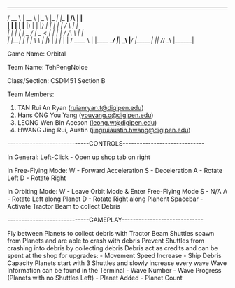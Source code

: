 
   ____    _____    ____    _____   _______              _      
  / __ \  |  __ \  |  _ \  |_   _| |__   __|     /\     | |     
 | |  | | | |__) | | |_) |   | |      | |       /  \    | |     
 | |  | | |  _  /  |  _ <    | |      | |      / /\ \   | |     
 | |__| | | | \ \  | |_) |  _| |_     | |     / ____ \  | |____ 
  \____/  |_|  \_\ |____/  |_____|    |_|    /_/    \_\ |______|
                                                                                                                            
Game Name: Orbital

Team Name: TehPengNoIce

Class/Section: CSD1451 Section B

Team Members:
1. TAN Rui An Ryan (ruianryan.t@digipen.edu)
2. Hans ONG You Yang (youyang.o@digipen.edu)
3. LEONG Wen Bin Aceson (leong.w@digipen.edu)
4. HWANG Jing Rui, Austin (jingruiaustin.hwang@digipen.edu)


-----------------------------CONTROLS-----------------------------

In General:
Left-Click	- Open up shop tab on right

In Free-Flying Mode:
W 			- Forward Acceleration
S 			- Deceleration
A 			- Rotate Left
D 			- Rotate Right

In Orbiting Mode:
W 			- Leave Orbit Mode & Enter Free-Flying Mode
S 			- N/A
A 			- Rotate Left along Planet
D 			- Rotate Right along Planent
Spacebar 	- Activate Tractor Beam to collect Debris


-----------------------------GAMEPLAY-----------------------------

Fly between Planets to collect debris with Tractor Beam
Shuttles spawn from Planets and are able to crash with debris
Prevent Shuttles from crashing into debris by collecting debris
Debris act as credits and can be spent at the shop for upgrades:
	- Movement Speed Increase
	- Ship Debris Capacity
Planets start with 3 Shuttles and slowly increase every wave
Wave Information can be found in the Terminal
	- Wave Number
	- Wave Progress (Planets with no Shuttles Left)
	- Planet Added
	- Planet Count

